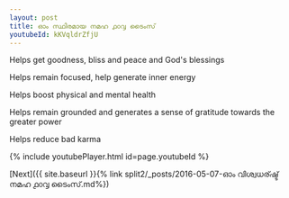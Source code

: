```yaml
---
layout: post
title: ഓം സ്ഥിരമായ നമഹ ൧൦൮ ടൈംസ്
youtubeId: kKVqldrZfjU
---
```

 
 
Helps get goodness, bliss and peace and God's blessings
 
Helps remain focused, help generate inner energy 
 
Helps boost physical and mental health 
 
Helps remain grounded and generates a sense of gratitude towards the greater power 
 
Helps reduce bad karma
 
 
 
 


{% include youtubePlayer.html id=page.youtubeId %}
 
[Next]({{ site.baseurl }}{% link  split2/_posts/2016-05-07-ഓം വിശ്വധര്ഷ്ട് നമഹ ൧൦൮ ടൈംസ്.md%})
 
